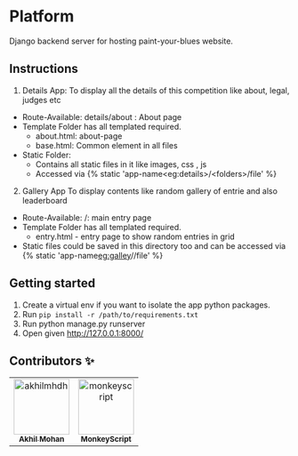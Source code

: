 # Platform
Django backend server for hosting paint-your-blues website.
## Instructions
1. Details App:
  To display all the details of this competition like about, legal, judges etc
 * Route-Available: details/about : About page
 * Template Folder has all templated required. 
   * about.html: about-page
   * base.html: Common element in all files
 * Static Folder:
   * Contains all static files in it like images, css , js
   * Accessed via {% static 'app-name&lt;eg:details&gt;/&lt;folders&gt;/file' %}
2. Gallery App
  To display contents like random gallery of entrie and also leaderboard
 * Route-Available: /: main entry page
 * Template Folder has all templated required.
   * entry.html - entry page to show random entries in grid
 * Static files could be saved in this directory too and can be accessed via 
 {% static 'app-name<eg:galley>/<folders>/file' %}
 
## Getting started
1. Create a virtual env if you want to isolate the app python packages.
2. Run ```pip install -r /path/to/requirements.txt```
3. Run python manage.py runserver
4. Open given http://127.0.0.1:8000/ 

## Contributors :sparkles:
<table>
<tr>
                <td align="center">
                    <a href="https://github.com/akhilmhdh">
                        <img src="https://avatars1.githubusercontent.com/u/31166322?v=4" width="100;" alt="akhilmhdh"/>
                        <br />
                        <sub><b>Akhil Mohan</b></sub>
                    </a>
                </td>
                <td align="center">
                    <a href="https://github.com/monkeyscript">
                        <img src="https://avatars1.githubusercontent.com/u/55664019?v=4" width="100;" alt="monkeyscript"/>
                        <br />
                        <sub><b>MonkeyScript</b></sub>
                    </a>
                </td></tr>
</table>

